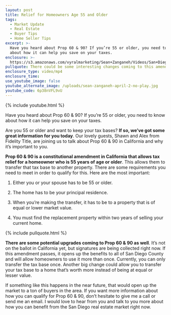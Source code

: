 ```yaml
---
layout: post
title: Relief for Homeowners Age 55 and Older
tags:
  - Market Update
  - Real Estate
  - Buyer Tips
  - Home Seller Tips
excerpt: >-
  Have you heard about Prop 60 & 90? If you’re 55 or older, you need to know
  about how it can help you save on your taxes.
enclosure: >-
  https://s3.amazonaws.com/vyralmarketing/Sean+Zanganeh/Videos/San+Diego%252C+CA+Real+Estate+-+Relief+for+Homeowners+Age+55+and+Older.mp4
pullquote: There could be some interesting changes coming to this amendment.
enclosure_type: video/mp4
enclosure_time:
use_youtube_image: false
youtube_alternate_image: /uploads/sean-zanganeh-april-2-no-play.jpg
youtube_code: 6p38nVFL9vU
---
```


{% include youtube.html %}

Have you heard about Prop 60 & 90? If you’re 55 or older, you need to know about how it can help you save on your taxes.

Are you 55 or older and want to keep your tax bases? **If so, we’ve got some great information for you today**. Our lovely guests, Shawn and Alex from Fidelity Title, are joining us to talk about Prop 60 & 90 in California and why it’s important to you.

**Prop 60 & 90 is a constitutional amendment in California that allows tax relief for a homeowner who is 55 years of age or older**. This allows them to transfer that tax base to another property. There are some requirements you need to meet in order to qualify for this. Here are the most important:

1. Either you or your spouse has to be 55 or older.

2. The home has to be your principal residence.

3. When you’re making the transfer, it has to be to a property that is of equal or lower market value.

4. You must find the replacement property within two years of selling your current home.

{% include pullquote.html %}

**There are some potential upgrades coming to Prop 60 & 90 as well**. It’s not on the ballot in California yet, but signatures are being collected right now. If this amendment passes, it opens up the benefits to all of San Diego County and will allow homeowners to use it more than once. Currently, you can only transfer the tax base once. Another big change could allow you to transfer your tax base to a home that’s worth more instead of being at equal or lesser value.

If something like this happens in the near future, that would open up the market to a ton of buyers in the area. If you want more information about how you can qualify for Prop 60 & 90, don’t hesitate to give me a call or send me an email. I would love to hear from you and talk to you more about how you can benefit from the San Diego real estate market right now.